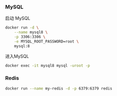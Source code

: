 ### MySQL

启动 MySQL

```sh
docker run -d \
    --name mysql8 \
    -p 3306:3306 \
    -e MYSQL_ROOT_PASSWORD=root \
    mysql:8
```

进入MySQL

```sh
docker exec -it mysql8 mysql -uroot -p
```

### Redis

```sh
docker run --name my-redis -d -p 6379:6379 redis
```


